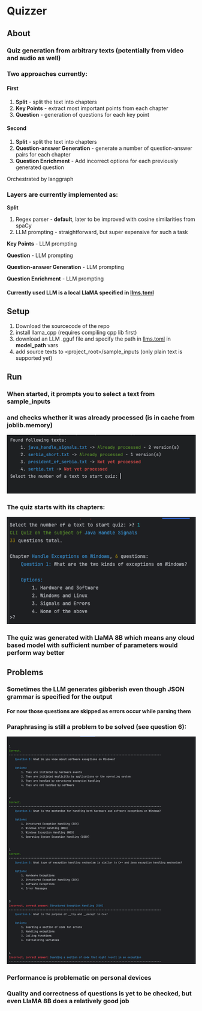 
# Quizzer

## About

### Quiz generation from arbitrary texts (potentially from video and audio as well)

### Two approaches currently:
#### First

1. **Split** - split the text into chapters
2. **Key Points** - extract most important points from each chapter
3. **Question** - generation of questions for each key point

#### Second
1. **Split** - split the text into chapters
2. **Question-answer Generation** - generate a number of question-answer pairs for each chapter
3. **Question Enrichment** - Add incorrect options for each previously generated question

Orchestrated by langgraph

### Layers are currently implemented as:
**Split** 
   1. Regex parser - **default**, later to be improved with cosine similarities from spaCy
   2. LLM prompting - straightforward, but super expensive for such a task

**Key Points** - LLM prompting

**Question** - LLM prompting

**Question-answer Generation** - LLM prompting

**Question Enrichment** - LLM prompting

#### Currently used LLM is a local LlaMA specified in [llms.toml](src/poc_python/config/stages.toml)

## Setup
1. Download the sourcecode of the repo
2. install llama_cpp (requires compiling cpp lib first)
3. download an LLM .gguf file and specify the path in [llms.toml](src/poc_python/config/stages.toml) in __model_path__ vars
4. add source texts to <project_root>/sample_inputs (only plain text is supported yet)

## Run
### When started, it prompts you to select a text from sample_inputs 
### and checks whether it was already processed (is in cache from joblib.memory)

![choice.png](readme_imgs/choice.png)

### The quiz starts with its chapters:

![quiz.png](readme_imgs/quiz.png)

### The quiz was generated with LlaMA 8B which means any cloud based model with sufficient number of parameters would perform way better

## Problems
### Sometimes the LLM generates gibberish even though JSON grammar is specified for the output
#### For now those questions are skipped as errors occur while parsing them
### Paraphrasing is still a problem to be solved (see question 6):

![questions.png](readme_imgs/questions.png)

### Performance is problematic on personal devices
### Quality and correctness of questions is yet to be checked, but even LlaMA 8B does a relatively good job